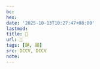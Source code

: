 ```yaml
---
bc:
hex:
date: '2025-10-13T10:27:47+08:00'
lastmod:
title: 􃚈
url: 􃚈
tags: [踴, 踊]
src: DCCV, DCCV
note:
---
```

